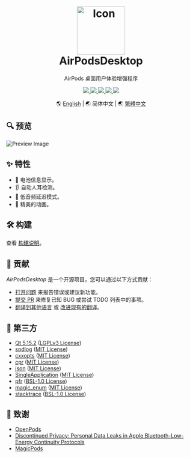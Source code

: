 <h1 align="center">
    <a href="https://github.com/SpriteOvO/AirPodsDesktop"><img src="/Source/Resource/Image/Icon.svg" alt="Icon" width="128"></a>
    <br>
    AirPodsDesktop
</h1>
<p align="center">AirPods 桌面用户体验增强程序</p>
<p align="center">
    <a href="https://github.com/SpriteOvO/AirPodsDesktop/actions/workflows/windows.yml">
        <img src="https://github.com/SpriteOvO/AirPodsDesktop/actions/workflows/windows.yml/badge.svg"/>
    </a>
    <a href="https://github.com/SpriteOvO/AirPodsDesktop/releases">
        <img src="https://img.shields.io/github/v/release/SpriteOvO/AirPodsDesktop?include_prereleases"/>
    </a>
    <a href="https://github.com/SpriteOvO/AirPodsDesktop/releases">
        <img src="https://img.shields.io/github/downloads/SpriteOvO/AirPodsDesktop/total.svg"/>
    </a>
    <a href="https://github.com/SpriteOvO/AirPodsDesktop/compare">
        <img src="https://img.shields.io/badge/PRs-welcome-brightgreen.svg"/>
    </a>
    <a href="/LICENSE">
        <img src="https://img.shields.io/badge/license-GPLv3-yellow.svg"/>
    </a>
</p>
<p align="center">🌎 <a href="/README.md">English</a> | 🌏 简体中文 | 🌏 <a href="/README-TW.md">繁體中文</a></p>

## 🔍 预览
![Preview Image](/Assets/Preview.gif)

## ✨ 特性
* 🔋 电池信息显示。
* 👂 自动人耳检测。
* 🚀 低音频延迟模式。
* 🌈 精美的动画。  

## 🛠️ 构建
查看 [构建说明](/Docs/Build.md)。

## 🤝 贡献
*AirPodsDesktop* 是一个开源项目，您可以通过以下方式贡献：
* [打开问题](https://github.com/SpriteOvO/AirPodsDesktop/issues/new/choose) 来报告错误或建议新功能。
* [提交 PR](https://github.com/SpriteOvO/AirPodsDesktop/compare) 来修复已知 BUG 或尝试 TODO 列表中的事项。
* [翻译到其他语言](/CONTRIBUTING.md#-translation-guide) 或 [改进现有的翻译](/CONTRIBUTING.md#-translation-guide)。

## 💎 第三方
* [Qt 5.15.2](https://www.qt.io/download-qt-installer) ([LGPLv3 License](https://doc.qt.io/qt-5/lgpl.html))
* [spdlog](https://github.com/gabime/spdlog) ([MIT License](https://github.com/gabime/spdlog/blob/v1.x/LICENSE))
* [cxxopts](https://github.com/jarro2783/cxxopts) ([MIT License](https://github.com/jarro2783/cxxopts/blob/master/LICENSE))
* [cpr](https://github.com/whoshuu/cpr) ([MIT License](https://github.com/whoshuu/cpr/blob/master/LICENSE))
* [json](https://github.com/nlohmann/json) ([MIT License](https://github.com/nlohmann/json/blob/develop/LICENSE.MIT))
* [SingleApplication](https://github.com/itay-grudev/SingleApplication) ([MIT License](https://github.com/itay-grudev/SingleApplication/blob/master/LICENSE))
* [pfr](https://github.com/boostorg/pfr) ([BSL-1.0 License](https://github.com/boostorg/pfr/blob/develop/LICENSE_1_0.txt))
* [magic_enum](https://github.com/Neargye/magic_enum) ([MIT License](https://github.com/Neargye/magic_enum/blob/master/LICENSE))
* [stacktrace](https://github.com/boostorg/stacktrace) ([BSL-1.0 License](https://www.boost.org/LICENSE_1_0.txt))

## 🍺 致谢
* [OpenPods](https://github.com/adolfintel/OpenPods)
* [Discontinued Privacy: Personal Data Leaks in Apple Bluetooth-Low-Energy Continuity Protocols](https://hal.inria.fr/hal-02394619/document)
* [MagicPods](https://magicpods.app/)
